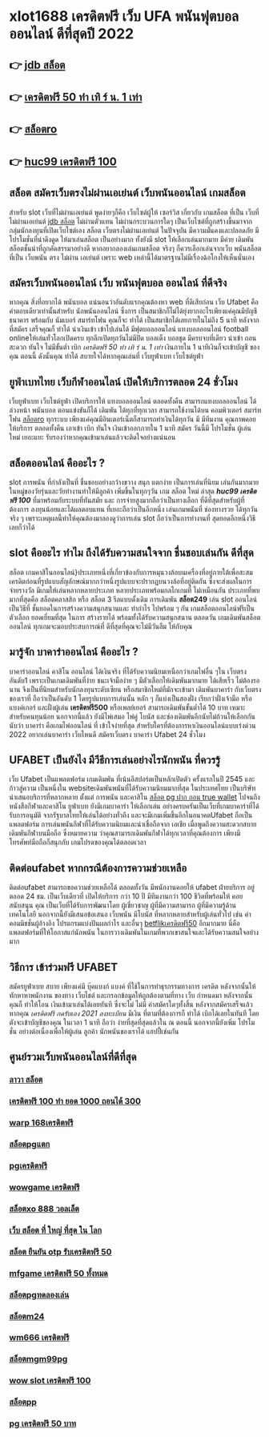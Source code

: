 # xlot1688 เครดิตฟรี เว็บ UFA พนันฟุตบอลออนไลน์    ดีที่สุดปี 2022

## 👉 [jdb สล็อต](https://ufa7777.ufax.win/)
## 👉 [เครดิตฟรี 50 ทำ เทิ ร์ น. 1 เท่า](https://ufa7777.ufax.win/)
## 👉 [สล็อตro](https://ufabetpgufa.ufax.win/)
## 👉 [huc99 เครดิตฟรี 100](https://ufabetpgufa.ufax.win/)

## สล็อต  สมัครเว็บตรงไม่ผ่านเอเย่นต์   เว็บพนันออนไลน์  เกมสล็อต

สำหรับ slot   เว็บที่ไม่ผ่านเอเย่นต์ พูดง่ายๆก็คือ เว็บไซต์ผู้ให้ เซอร์วิส เกี่ยวกับ เกมสล็อต ที่เป็น  เว็บที่ไม่ผ่านเอเย่นต์ [jdb สล็อต](https://ufa7777.ufax.win/) ไม่ผ่านตัวแทน  ไม่ผ่านกระบวนการใดๆ เป็นเว็บไซต์ที่ถูกสร้างขึ้นมาจากกลุ่มนักลงทุนที่เปิดเว็บไซต์เอง  สล็อต  เว็บตรงไม่ผ่านเอเย่นต์  ในปัจจุบัน มีความมั่นคงและปลอดภัย มีโปรโมชั่นที่น่าดึงดูด ให้มาเล่นสล็อต เป็นอย่างมาก ทั้งยังมี slot ให้เลือกเล่นมากมาย มีค่าย เดิมพันสล็อตชั้นนำที่ถูกคัดสรรมาอย่างดี หากอยากลองเล่นเกมสล็อต จริงๆ ก็ควรเลือกเล่นจากเว็บ พนันสล็อต ที่เป็น  เว็บพนัน ตรง   ไม่ผ่าน เอเย่นต์  เพราะ web เหล่านี้ได้มาตรฐานไม่มีเรื่องฉ้อโกงให้เห็นนั่นเอง


## สมัครเว็บพนันออนไลน์  เว็บ พนันฟุตบอล ออนไลน์ ที่ดีจริง

หากคุณ สิ่งที่อยากได้  พนันบอล  แน่นอนว่าอันดับแรกคุณต้องหา web ที่ดีเสียก่อน เว็บ Ufabet คือคำตอบเดียวเท่านั้นสำหรับ นักพนันออนไลน์  ซึ่งการ เป็นสมาชิกก็ไม่ได้ยุ่งยากอะไรเพียงแค่คุณมีบัญชีธนาคาร พร้อมกับ นัมเบอร์ สมาร์ทโฟน คุณก็จะ ทำได้  เป็นสมาชิกได้เลยภายในไม่ถึง 5 นาที หลังจากที่สมัคร เสร็จคุณก็ ทำได้  นำเงินเข้า เข้าไปเล่นได้ มีฟุตบอลออนไลน์ แทงบอลออนไลน์ football onlineให้เล่นทั่วโลกเปิดครบ ทุกลีกเปิดทุกวันไม่มีปิด  บอลเต็ง  บอลชุด มีครบจบที่เดียว   นำเข้า  ถอน สะดวก ทันใจ ไม่มีขั้นต่ำ  เบิก *เครดิตฟรี 50 ทำ เทิ ร์ น. 1 เท่า* เงินภายใน 1 นาทีเงินก็จะเข้าบัญชี ของคุณ ตอนนี้ ดังนั้นคุณ ทำได้ สบายใจได้หากคุณเล่นที่ เว็บยูฟ่าเบท เว็บไซต์ยูฟ่า

## ยูฟ่าเบทไทย   เว็บกีฬาออนไลน์  เปิดให้บริการตลอด 24 ชั่วโมง

 เว็บยูฟ่าเบท เว็บไซต์ยูฟ่า เปิดบริการให้ แทงบอลออนไลน์   ตลอดทั้งคืน สามารถแทงบอลออนไลน์ ได้ล่วงหน้า  พนันบอล  ตอนแข่งขันก็ได้ เดิมพัน ได้ทุกที่ทุกเวลา สามารถใช้งานได้บน คอมพิวเตอร์  สมาร์ทโฟน [สล็อตro](https://ufabetpgufa.ufax.win/) ทุกระบบ เพียงแค่คุณมีอินเตอร์เน็ตก็สามารถทำเงินได้ทุกวัน มี มีทีมงาน คุณภาพคอยให้บริการ ตลอดทั้งคืน  เอาเข้า  เบิก  ทันใจ เงินเข้าออกภายใน 1 นาที สมัคร วันนี้มี โปรโมชั่น  ผู้เล่นใหม่  เยอะแยะ รับรองว่าหากคุณเข้ามาเล่นแล้วจะติดใจอย่างแน่นอน 


## สล็อตออนไลน์  คืออะไร ?

 slot   การพนัน ที่กำลังเป็นที่ ชื่นชอบอย่างกว้างขวาง สนุก  แตกง่าย  เป็นการเล่นที่นิยม เล่นกันมากมาย ในหมู่ของวัยรุ่นและวัยทำงานทำให้มีลูกค้า เพิ่มขึ้นในทุกๆวัน  เกม สล็อต ใหม่ ล่าสุด ***huc99 เครดิตฟรี 100*** ที่มาพร้อมกับระบบที่ทันสมัย และ การจ่ายสูงมากถือว่าเป็นทางเลือก ที่ดีที่สุดสำหรับผู้ที่ต้องการ ลงทุนน้อยและได้ผลตอบแทน ที่เยอะถือว่าเป็นอีกหนึ่ง เล่นเกมพนันที่ ช่องทางรวย ได้ทุกวันจริง ๆ เพราะเหตุผลนี้ทำให้คุณต้องมาลองดูว่าการเล่น slot ถือว่าเป็นการทำงานที่ สุดยอดอีกหนึ่งวิธีเลยก็ว่าได้


##  slot  คืออะไร ทำไม ถึงได้รับความสนใจจาก ชื่นชอบเล่นกัน ดีที่สุด

สล็อต เกมคาสิโนออนไลน์}ประเภทหนึ่งที่เกี่ยวข้องกับการหมุนวงล้อบนเครื่องที่อยู่ภายใต้เพื่อสะสมเครดิตก่อนที่รูปแบบสัญลักษณ์มากกว่าหนึ่งรูปแบบจะปรากฏบนวงล้อที่อยู่ติดกัน ซึ่งจะส่งผลในการ จ่ายรางวัล มีเกมให้เล่นหลากหลายประเภท  หลายประเภทพร้อมกลไกเกมที่ ไม่เหมือนกัน ประเภทที่พบมากที่สุดคือ สล็อตคลาสสิก หรือ สล็อต 3 รีลแบบดั้งเดิม การเดิมพัน **สล็อต249**  เล่น slot ออนไลน์เป็นวิธีที่ ชั้นยอดในการสร้างความสนุกสนานและ ทำกำไร ไปพร้อม ๆ กัน เกมสล็อตออนไลน์ฟรีเป็นตัวเลือก ยอดเยี่ยมที่สุด ในการ สร้างรายได้ พร้อมทั้งได้รับความสนุกสนาน ตลอดวัน เกมเดิมพันสล็อตออนไลน์ ทุกเกมจะมอบประสบการณ์ที่ ดีที่สุดที่คุณจะไม่มีวันลืม ให้กับคุณ


## มารู้จัก บาคาร่าออนไลน์ คืออะไร ? 

บาคาร่าออนไลน์  คาสิโน ออนไลน์ ได้เงินจริง  ที่ได้รับความนิยมเหนือกว่าเกมไพ่อื่น ๆใน  เว็บตรงอันดับ1 เพราะเป็นเกมเดิมพันที่ง่าย ชนะเจ้ามือง่าย ๆ มีตัวเลือกให้เดิมพันมากมาย ได้เสียเร็ว ไม่ต้องรอนาน จึงเป็นที่นิยมสำหรับนักลงทุนระดับเซียน หรือสมาชิกใหม่ที่มักจะเข้ามา  เดิมพันบาคาร่า  กับเว็บตรง ของเราที่  ถือว่าเป็นอันดับ 1 โดยรูปแบบการเล่นนั้น หลัก ๆ ก็แบ่งเป็นสองฝั่ง เรียกว่าฝั่งเจ้ามือ หรือ แบงค์เกอร์ และฝั่งผู้เล่น **เครดิตฟรี500** หรือเพลย์เยอร์ สามารถเดิมพันขั้นต่ำได้ 10 บาท เหมาะสำหรับคนทุนน้อย นอกจากนี้แล้ว ยังมีไพ่เสมอ ไพ่คู่ โบนัส และช่องเดิมพันอีกนับไม่ถ้วนให้เลือกกัน นับว่า บาคาร่า คือเกมไพ่ออนไลน์ ที่  เข้าใจง่ายที่สุด สำหรับใครที่ต้องการหาเงินออนไลน์แบบเร่งด่วน 2022 อยากเล่นบาคาร่า เว็บไหนดี  สมัครเว็บตรง บาคาร่า Ufabet  24 ชั่วโมง


## UFABET เป็นยังไง มีวีธีการเล่นอย่างไรนักพนัน ที่ควรรู้ 

 เว็บ Ufabet เป็นแพลตฟอร์ม เกมเดิมพัน ที่เน้นอีสปอร์ตเป็นหลักเปิดตัว ครั้งแรกในปี 2545 และก้าวสู่ความ เป็นหนึ่งใน websiteเดิมพันพนันที่ได้รับความนิยมมากที่สุด ในประเทศไทย เป็นบริษัทนำเสนอบริการที่หลากหลาย ตั้งแต่ การพนัน และคาสิโน [สล็อต pg ฝาก ถอน true wallet](https://ufa7777.ufax.win/) ไปจนถึงหนังสือกีฬาและคาสิโน ยูฟ่าเบท ยังมีเกมบาคาร่า ให้เลือกเล่น อย่างครบครันเป็นเว็บที่เกมบาคาร่าที่ได้รับการอนุมัติ จากรัฐบาลไทยให้เล่นได้อย่างทั่วถึง และจะมีเกมเพิ่มขึ้นอีกในอนาคตUfabet ถือเป็นแพลตฟอร์ม การเล่นพนันกีฬาที่ได้รับความนิยมและน่าเชื่อถือจาก เอเชีย เมื่อพูดถึงความสะดวกสบาย เดิมพันกีฬาบนมือถือ ซึ่งหมายความ ว่าคุณสามารถเดิมพันกีฬาได้ทุกเวลาที่คุณต้องการ เพียงมีโทรศัพท์มือถือก็สนุกกับ เกมโปรดของคุณได้ตลอดเวลา


## ติดต่อufabet หากกรณีต้องการความช่วยเหลือ

ติดต่อufabet สามารถขอความช่วยเหลือได้  ตลอดทั้งวัน มีพนักงานคอยให้  ufabet ฝ่ายบริการ อยู่ตลอด 24 ชม. เป็นเว็บเดียวที่  เปิดให้บริการ กว่า 10 ปี มีทีมงานกว่า 100 ชีวิตที่พร้อมให้ คอยสนับสนุน คุณ เป็นเว็บที่ได้รับการพัฒนาโดย ผู้เชี่ยวชาญ ผู้ที่มีความสามารถ ผู้ที่มีความรู้ด้านเทคโนโลยี นอกจากนี้ยังมีเสนอข้อเสนอ  เว็บพนัน มีโบนัส  ที่หลากหลายสำหรับผู้เล่นทั่วไป เช่น ค่าคอมมิชชั่นผู้อ้างอิง โปรแกรมแบ่งปันผลกำไร และอื่นๆ [betflikเครดิตฟรี50](https://ufa7777.ufax.win/) อีกมากมาย นี่คือแพลตฟอร์มที่ให้โอกาสแก่นักพนัน ในการวางเดิมพันในเกมที่พวกเขาสนใจและได้รับความสนใจอย่างมาก


## วิธีการ เข้าร่วมฟรี  UFABET  

สมัครยูฟ่าเบท  สบาย เพียงแค่มี  บุ๊คแบงก์ แบงค์ ที่ใช้ในการทำธุรกรรมทางการ เครดิต หลังจากนั้นให้ ทักหาหาพนักงาน ของทาง เว็บไชต์  และกรอกข้อมูลให้ถูกต้องตามที่ทาง เว็บ กำหนดมา หลังจากนั้นคุณก็ ทำให้โอน เงินเข้ามาเล่นได้เลยทันที ซึ่งจะไม่ ไม่มี ค่าสมัครใดๆทั้งสิ้น หลังจากสมัครเสร็จแล้วหากคุณ *เครดิตฟรี กดรับเอง 2021 ลงทะเบียน* มีเงิน ที่ตามที่ต้องการก็ ทำได้  เบิกได้เลยในทันที โดย ตังจะเข้าบัญชีของคุณ  ในเวลา 1 นาที ถือว่า ง่ายที่สุดที่สุดแล้วใน ณ ตอนนี้ นอกจากนี้ยังเพิ่ม โปรโมชั่น  อย่างต่อเนื่องเพื่อให้ผู้เล่น ลูกค้า นักพนันของเราได้ แฮปปี้เช่นกัน

## ศูนย์รวมเว็บพนันออนไลน์ที่ดีที่สุด

### [ลาวา สล็อต](https://atom.io/themes/สมัคร%20ufabet%20pg%20สล็อต%20555%20008%20สล็อต%20สล็อตเว็บตรง%20แตกหนัก%20100%)
### [เครดิตฟรี 100 ทํา ยอด 1000 ถอนได้ 300](https://atom.io/themes/สมัคร%20ufabet%20pg%20สล็อต%20เว็บใหญ่%20pg%20008%20สล็อต%20สล็อตเว็บตรง%20แตกหนัก%20100%)
### [warp 168เครดิตฟรี](https://atom.io/themes/สมัคร%20ufabet%20pg%20เครดิตฟรี%20ทั้งหมด%20008%20สล็อต%20สล็อตเว็บตรง%20แตกหนัก%20100%)
### [สล็อตpgแตก](https://atom.io/themes/สมัคร%20ufabet%20pg%20เครดิตฟรี%20กด%20รับ%20เอง%2088%20008%20สล็อต%20สล็อตเว็บตรง%20แตกหนัก%20100%)
### [pgเครดิตฟรี](https://atom.io/themes/สมัคร%20ufabet%20pg%20wm666%20เครดิตฟรี%20008%20สล็อต%20สล็อตเว็บตรง%20แตกหนัก%20100%)
### [wowgame เครดิตฟรี](https://atom.io/themes/สมัคร%20ufabet%20pg%20superslot%20เครดิตฟรี%202021%20008%20สล็อต%20สล็อตเว็บตรง%20แตกหนัก%20100%)
### [สล็อตxo 888 วอลเล็ต](https://atom.io/themes/สมัคร%20ufabet%20pg%20เครดิตฟรี%20100%20ทำ%20300%20ถอนได้หมด%20008%20สล็อต%20สล็อตเว็บตรง%20แตกหนัก%20100%)
### [เว็บ สล็อต ที่ ใหญ่ ที่สุด ใน โลก](https://atom.io/themes/สมัคร%20ufabet%20pg%20superslot%20เครดิตฟรี%2050%20รับ%20otp%20008%20สล็อต%20สล็อตเว็บตรง%20แตกหนัก%20100%)
### [สล็อต ยืนยัน otp รับเครดิตฟรี 50](https://atom.io/themes/สมัคร%20ufabet%20pg%20sagame1688%20เครดิตฟรี%20008%20สล็อต%20สล็อตเว็บตรง%20แตกหนัก%20100%)
### [mfgame เครดิตฟรี 50 ทั้งหมด](https://atom.io/themes/สมัคร%20ufabet%20pg%20สมัครpxj%20เครดิตฟรี%2058%20008%20สล็อต%20สล็อตเว็บตรง%20แตกหนัก%20100%)
### [สล็อตpgทดลองเล่น](https://atom.io/themes/สมัคร%20ufabet%20pg%20สล็อต%20ฝาก%2050%20รับ%20100%20008%20สล็อต%20สล็อตเว็บตรง%20แตกหนัก%20100%)
### [สล็อตm24](https://atom.io/themes/สมัคร%20ufabet%20pg%20สล็อต%20เว็บ%20นอก%20008%20สล็อต%20สล็อตเว็บตรง%20แตกหนัก%20100%)
### [wm666 เครดิตฟรี](https://atom.io/themes/สมัคร%20ufabet%20pg%20xo%20สล็อต%20008%20สล็อต%20สล็อตเว็บตรง%20แตกหนัก%20100%)
### [สล็อตmgm99pg](https://atom.io/themes/สมัคร%20ufabet%20pg%20superslot%20888%20เครดิตฟรี%2030%20ยืนยันเบอร์%20008%20สล็อต%20สล็อตเว็บตรง%20แตกหนัก%20100%)
### [wow slot เครดิตฟรี 100](https://atom.io/themes/สมัคร%20ufabet%20pg%20สล็อต%20xo%20ฝาก-ถอน%20ขั้นต่ำ%201%20บาท%20008%20สล็อต%20สล็อตเว็บตรง%20แตกหนัก%20100%)
### [สล็อตpp](https://atom.io/themes/สมัคร%20ufabet%20pg%20สล็อต%20jili%20008%20สล็อต%20สล็อตเว็บตรง%20แตกหนัก%20100%)
### [pg เครดิตฟรี 50 บาท](https://atom.io/themes/สมัคร%20ufabet%20pg%20pg%20slot%20เครดิตฟรี%2050%20บาท%20008%20สล็อต%20สล็อตเว็บตรง%20แตกหนัก%20100%)